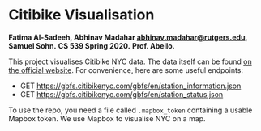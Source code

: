 # Citibike Visualisation

**Fatima Al-Sadeeh, Abhinav Madahar <abhinav.madahar@rutgers.edu>, Samuel Sohn.**
**CS 539 Spring 2020.**
**Prof. Abello.**

This project visualises Citibike NYC data.
The data itself can be found [on the official website](https://www.citibikenyc.com/system-data).
For convenience, here are some useful endpoints:

- GET https://gbfs.citibikenyc.com/gbfs/en/station_information.json
- GET https://gbfs.citibikenyc.com/gbfs/en/station_status.json

To use the repo, you need a file called `.mapbox_token` containing a usable Mapbox token.
We use Mapbox to visualise NYC on a map.
